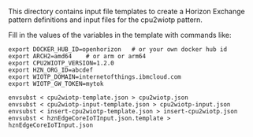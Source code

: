 This directory contains input file templates to create a Horizon Exchange pattern definitions and input files for the cpu2wiotp pattern.

Fill in the values of the variables in the template with commands like:

```
export DOCKER_HUB_ID=openhorizon   # or your own docker hub id
export ARCH2=amd64    # or arm or arm64
export CPU2WIOTP_VERSION=1.2.0
export HZN_ORG_ID=abcdef
export WIOTP_DOMAIN=internetofthings.ibmcloud.com
export WIOTP_GW_TOKEN=mytok

envsubst < cpu2wiotp-template.json > cpu2wiotp.json
envsubst < cpu2wiotp-input-template.json > cpu2wiotp-input.json
envsubst < insert-cpu2wiotp-template.json > insert-cpu2wiotp.json
envsubst < hznEdgeCoreIoTInput.json.template > hznEdgeCoreIoTInput.json
```
